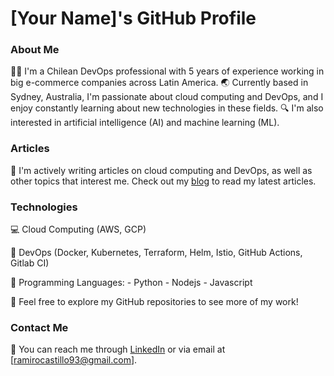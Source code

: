 # [Your Name]'s GitHub Profile

### About Me

👨‍💼 I'm a Chilean DevOps professional with 5 years of experience working in big e-commerce companies across Latin America. 🌏 Currently based in Sydney, Australia, I'm passionate about cloud computing and DevOps, and I enjoy constantly learning about new technologies in these fields. 🔍 I'm also interested in artificial intelligence (AI) and machine learning (ML).

### Articles

📝 I'm actively writing articles on cloud computing and DevOps, as well as other topics that interest me. Check out my [blog](https://medium.com/@noobops) to read my latest articles.

### Technologies

💻 Cloud Computing (AWS, GCP)

🚀 DevOps (Docker, Kubernetes, Terraform, Helm, Istio, GitHub Actions, Gitlab CI)

🤖 Programming Languages:
    - Python
    - Nodejs
    - Javascript

<!-- ### Projects

🔨 Here are a few of the projects I'm currently working on:

- [Project 1](yourproject1link): A cloud-based microservices application built with Docker and Kubernetes.
- [Project 2](yourproject2link): An automated CI/CD pipeline for deploying applications using Jenkins and Ansible.
- [Project 3](yourproject3link): A machine learning project that uses TensorFlow to classify images. -->

👀 Feel free to explore my GitHub repositories to see more of my work!

### Contact Me

📩 You can reach me through [LinkedIn](https://www.linkedin.com/in/iamramiro) or via email at [ramirocastillo93@gmail.com].
